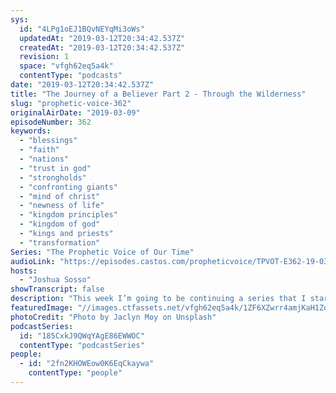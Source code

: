 ```yaml
---
sys:
  id: "4LPg1oEJ1BQvNEYqMi3oWs"
  updatedAt: "2019-03-12T20:34:42.537Z"
  createdAt: "2019-03-12T20:34:42.537Z"
  revision: 1
  space: "vfgh62eq5a4k"
  contentType: "podcasts"
date: "2019-03-12T20:34:42.537Z"
title: "The Journey of a Believer Part 2 - Through the Wilderness"
slug: "prophetic-voice-362"
originalAirDate: "2019-03-09"
episodeNumber: 362
keywords:
  - "blessings"
  - "faith"
  - "nations"
  - "trust in god"
  - "strongholds"
  - "confronting giants"
  - "mind of christ"
  - "newness of life"
  - "kingdom principles"
  - "kingdom of god"
  - "kings and priests"
  - "transformation"
Series: "The Prophetic Voice of Our Time"
audioLink: "https://episodes.castos.com/propheticvoice/TPVOT-E362-19-03-09-10-Title.mp3"
hosts:
  - "Joshua Sosso"
showTranscript: false
description: "This week I’m going to be continuing a series that I started a couple of weeks ago about the journey that we as believers are going through right now… I talked about how when we begin our journey to the promised land, God begins with giving us a call. Just like with Abraham… he didn't know where he was going. He didn’t know the destination. He just knew that God was calling him out from his father’s household, and that’s something that’s very distinct about the calling that God has for us because the call will always require us to step out of our comfort zone."
featuredImage: "//images.ctfassets.net/vfgh62eq5a4k/1ZF6XZwrr4amjKaH1ZdTSV/e9aae411d1bdd4cf0346e5ff960f5df6/jaclyn-moy-566595-unsplash.jpg"
photoCredit: "Photo by Jaclyn Moy on Unsplash"
podcastSeries:
  id: "185CxkJ9QWqYAgE86EWWOC"
  contentType: "podcastSeries"
people:
  - id: "2fn2KHOWEow0K6EqCkaywa"
    contentType: "people"
---
```

